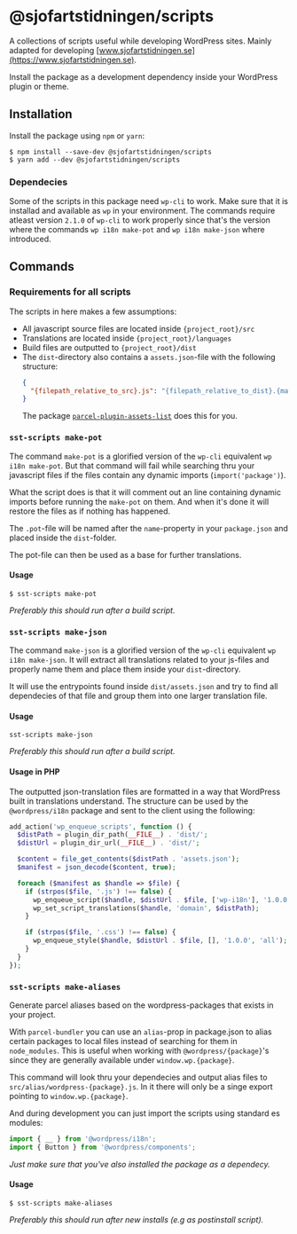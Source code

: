 # @sjofartstidningen/scripts

A collections of scripts useful while developing WordPress sites. Mainly adapted
for developing [www.sjofartstidningen.se](https://www.sjofartstidningen.se).

Install the package as a development dependency inside your WordPress plugin or
theme.

## Installation

Install the package using `npm` or `yarn`:

```shell
$ npm install --save-dev @sjofartstidningen/scripts
$ yarn add --dev @sjofartstidningen/scripts
```

### Dependecies

Some of the scripts in this package need `wp-cli` to work. Make sure that it is
installad and available as `wp` in your environment. The commands require
atleast version `2.1.0` of `wp-cli` to work properly since that's the version
where the commands `wp i18n make-pot` and `wp i18n make-json` where introduced.

## Commands

### Requirements for all scripts

The scripts in here makes a few assumptions:

- All javascript source files are located inside `{project_root}/src`
- Translations are located inside `{project_root}/languages`
- Build files are outputted to `{project_root}/dist`
- The `dist`-directory also contains a `assets.json`-file with the following
  structure:
  ```json
  {
    "{filepath_relative_to_src}.js": "{filepath_relative_to_dist}.{maybe_with_hash?}.js"
  }
  ```
  The package
  [`parcel-plugin-assets-list`](https://github.com/dobesv/parcel-plugin-assets-list)
  does this for you.

### `sst-scripts make-pot`

The command `make-pot` is a glorified version of the `wp-cli` equivalent
`wp i18n make-pot`. But that command will fail while searching thru your
javascript files if the files contain any dynamic imports (`import('package')`).

What the script does is that it will comment out an line containing dynamic
imports before running the `make-pot` on them. And when it's done it will
restore the files as if nothing has happened.

The `.pot`-file will be named after the `name`-property in your `package.json`
and placed inside the `dist`-folder.

The pot-file can then be used as a base for further translations.

#### Usage

```shell
$ sst-scripts make-pot
```

_Preferably this should run after a build script._

### `sst-scripts make-json`

The command `make-json` is a glorified version of the `wp-cli` equivalent
`wp i18n make-json`. It will extract all translations related to your js-files
and properly name them and place them inside your `dist`-directory.

It will use the entrypoints found inside `dist/assets.json` and try to find all
dependecies of that file and group them into one larger translation file.

#### Usage

```shell
sst-scripts make-json
```

_Preferably this should run after a build script._

#### Usage in PHP

The outputted json-translation files are formatted in a way that WordPress built
in translations understand. The structure can be used by the `@wordpress/i18n`
package and sent to the client using the following:

```php
add_action('wp_enqueue_scripts', function () {
  $distPath = plugin_dir_path(__FILE__) . 'dist/';
  $distUrl = plugin_dir_url(__FILE__) . 'dist/';

  $content = file_get_contents($distPath . 'assets.json');
  $manifest = json_decode($content, true);

  foreach ($manifest as $handle => $file) {
    if (strpos($file, '.js') !== false) {
      wp_enqueue_script($handle, $distUrl . $file, ['wp-i18n'], '1.0.0', true);
      wp_set_script_translations($handle, 'domain', $distPath);
    }

    if (strpos($file, '.css') !== false) {
      wp_enqueue_style($handle, $distUrl . $file, [], '1.0.0', 'all');
    }
  }
});
```

### `sst-scripts make-aliases`

Generate parcel aliases based on the wordpress-packages that exists in your
project.

With `parcel-bundler` you can use an `alias`-prop in package.json to alias
certain packages to local files instead of searching for them in `node_modules`.
This is useful when working with `@wordpress/{package}`'s since they are
generally available under `window.wp.{package}`.

This command will look thru your dependecies and output alias files to
`src/alias/wordpress-{package}.js`. In it there will only be a singe export
pointing to `window.wp.{package}`.

And during development you can just import the scripts using standard es
modules:

```js
import { __ } from '@wordpress/i18n';
import { Button } from '@wordpress/components';
```

_Just make sure that you've also installed the package as a dependecy._

#### Usage

```shell
$ sst-scripts make-aliases
```

_Preferably this should run after new installs (e.g as postinstall script)._
